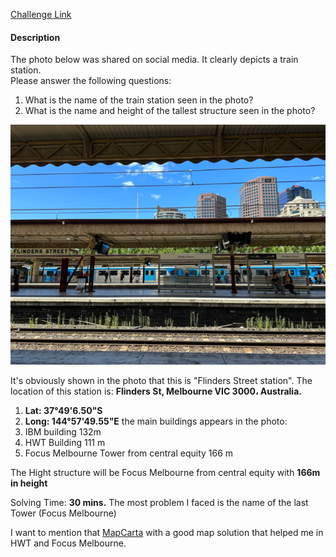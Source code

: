 [Challenge Link](https://gralhix.com/list-of-osint-exercises/osint-exercise-002/)


#### Description 
The photo below was shared on social media. It clearly depicts a train station.  
Please answer the following questions: 
1. What is the name of the train station seen in the photo?
2. What is the name and height of the tallest structure seen in the photo?

![source](Source-picture.png)

It's obviously shown in the photo that this is "Flinders Street station".
The location of this station is: **Flinders St, Melbourne VIC 3000، Australia.** 
1. **Lat:  37°49'6.50"S**
2. **Long: 144°57'49.55"E** 
the main buildings appears in the photo:
1. IBM building 132m
2. HWT Building  111 m
3. Focus Melbourne Tower from central equity 166 m 

The Hight structure will be Focus Melbourne from central equity with **166m in height**

Solving Time: **30 mins.**
The most problem I faced is the name of the last Tower (Focus Melbourne)

I want to mention that [MapCarta](https://mapcarta.com/) with a good map solution that helped me in HWT and Focus Melbourne.

